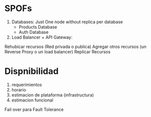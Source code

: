 # SPOFs

1. Databases: Just One node without replica per database
    - Products Database
    - Auth Database
4. Load Balancer + API Gateway: 

Rehubicar recursos (Red privada o publica)
Agregar otros recursos (un Reverse Proxy o un load balancer)
Replicar Recursos 


# Dispnibilidad
1. requerimientos
2. horario
3. estimacion de plataforma (infrastructura)
4. estimacion funcional 


Fail over para Fault Tolerance